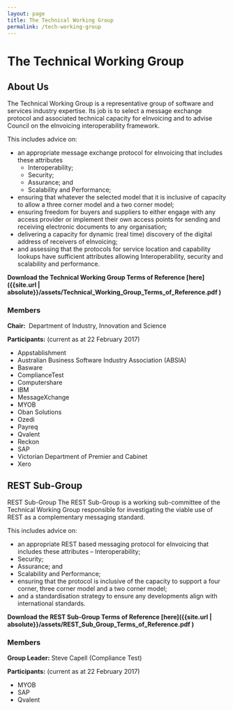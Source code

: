 ```yaml
---
layout: page
title: The Technical Working Group
permalink: /tech-working-group
---
```

		
# The Technical Working Group	

## About Us

The Technical Working Group is a representative group of software and services industry expertise. Its job is to select a message exchange protocol and associated technical capacity for eInvoicing and to advise Council on the eInvoicing interoperability framework.

This includes advice on:
- an appropriate message exchange protocol for eInvoicing that includes these attributes 
	- Interoperability; 
	- Security;
	- Assurance; and 
	- Scalability and Performance;
- ensuring that whatever the selected model that it is inclusive of capacity to allow a three corner model and a two corner model;
- ensuring freedom for buyers and suppliers to either engage with any access provider or implement their own access points for sending and receiving electronic documents to any organisation;
- delivering a capacity for dynamic (real time) discovery of the digital address of receivers of eInvoicing;
- and assessing that the protocols for service location and capability lookups have sufficient attributes allowing Interoperability, security and scalability and performance.

**Download the Technical Working Group Terms of Reference [here]({{site.url | absolute}}/assets/Technical_Working_Group_Terms_of_Reference.pdf )**

### Members

**Chair:**  Department of Industry, Innovation and Science

**Participants:** (current as at 22 February 2017)
- Appstablishment
- Australian Business Software Industry Association (ABSIA)
- Basware
- ComplianceTest
- Computershare
- IBM
- MessageXchange
- MYOB
- Oban Solutions
- Ozedi
- Payreq
- Qvalent
- Reckon
- SAP
- Victorian Department of Premier and Cabinet
- Xero

## REST Sub-Group
REST Sub-Group The REST Sub-Group is a working sub-committee of the Technical Working Group responsible for investigating the viable use of REST as a complementary messaging standard.

This includes advice on:
- an appropriate REST based messaging protocol for eInvoicing that includes these attributes 
 – Interoperability; 
 - Security; 
 - Assurance; and 
 - Scalability and Performance;
- ensuring that the protocol is inclusive of the capacity to support a four corner, three corner model and a two corner model;
- and a standardisation strategy to ensure any developments align with international standards. 

**Download the REST Sub-Group Terms of Reference [here]({{site.url | absolute}}/assets/REST_Sub_Group_Terms_of_Reference.pdf )**

### Members

**Group Leader:** Steve Capell (Compliance Test)

**Participants:** (current as at 22 February 2017)
- MYOB
- SAP
- Qvalent
